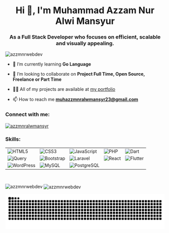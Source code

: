 <h1 align="center">Hi 👋, I'm Muhammad Azzam Nur Alwi Mansyur</h1>
<h3 align="center">As a Full Stack Developer who focuses on efficient, scalable and visually appealing.</h3>

<p align="left"> <img src="https://komarev.com/ghpvc/?username=azzmnrwebdev&label=Profile%20views&color=0e75b6&style=flat" alt="azzmnrwebdev" /> </p>

<!-- - 🔭 I’m currently working on **Jamnation Project Mobile Apps** -->

- 🌱 I’m currently learning **Go Language**

- 👯 I’m looking to collaborate on **Project Full Time, Open Source, Freelance or Part Time**

- 👨‍💻 All of my projects are available at [my portfolio](https://azzmnrdev.com/)

- 📫 How to reach me **muhazzmnralwmansyr23@gmail.com**

<!-- - ⚡ Fun fact **I learn new things to keep growing** -->

<h3 align="left">Connect with me:</h3>
<p align="left">
<a href="https://linkedin.com/in/azzmnralwmansyr" target="blank"><img align="center" src="https://raw.githubusercontent.com/rahuldkjain/github-profile-readme-generator/master/src/images/icons/Social/linked-in-alt.svg" alt="azzmnralwmansyr" height="30" width="40" /></a>
</p>

<h3 align="left">Skills:</h3>

|  |  |  |  |  |
|--|--|--|--|--|
| <img src="https://cdn.jsdelivr.net/gh/devicons/devicon/icons/html5/html5-original.svg" height="30" alt="HTML5"> | <img src="https://cdn.jsdelivr.net/gh/devicons/devicon/icons/css3/css3-original.svg" height="30" alt="CSS3"> | <img src="https://cdn.jsdelivr.net/gh/devicons/devicon/icons/javascript/javascript-original.svg" height="30" alt="JavaScript"> | <img src="https://cdn.jsdelivr.net/gh/devicons/devicon/icons/php/php-original.svg" height="30" alt="PHP"> | <img src="https://cdn.jsdelivr.net/gh/devicons/devicon/icons/dart/dart-original.svg" height="30" alt="Dart"> |
| <img src="https://cdn.jsdelivr.net/gh/devicons/devicon/icons/jquery/jquery-original.svg" height="30" alt="jQuery"> | <img src="https://cdn.jsdelivr.net/gh/devicons/devicon/icons/bootstrap/bootstrap-original.svg" height="30" alt="Bootstrap"> | <img src="https://cdn.jsdelivr.net/gh/devicons/devicon/icons/laravel/laravel-original.svg" height="30" alt="Laravel"> | <img src="https://cdn.jsdelivr.net/gh/devicons/devicon/icons/react/react-original.svg" height="30" alt="React"> | <img src="https://cdn.jsdelivr.net/gh/devicons/devicon/icons/flutter/flutter-original.svg" height="30" alt="Flutter"> |
| <img src="https://cdn.jsdelivr.net/gh/devicons/devicon/icons/wordpress/wordpress-original.svg" height="30" alt="WordPress"> | <img src="https://cdn.jsdelivr.net/gh/devicons/devicon/icons/mysql/mysql-original.svg" height="30" alt="MySQL"> | <img src="https://cdn.jsdelivr.net/gh/devicons/devicon/icons/postgresql/postgresql-original.svg" height="30" alt="PostgreSQL"> |  |  |

<p>&nbsp;</p>

<p><img align="left" src="https://github-readme-stats.vercel.app/api/top-langs?username=azzmnrwebdev&show_icons=true&theme=dracula&locale=en&layout=compact" alt="azzmnrwebdev" /></p>

<p>&nbsp;<img align="center" src="https://github-readme-stats.vercel.app/api?username=azzmnrwebdev&show_icons=true&theme=dracula&locale=en" alt="azzmnrwebdev" /></p>

<p><img src="https://raw.githubusercontent.com/azzmnrwebdev/azzmnrwebdev/output/snake.svg" alt="Snake animation" /></p>
